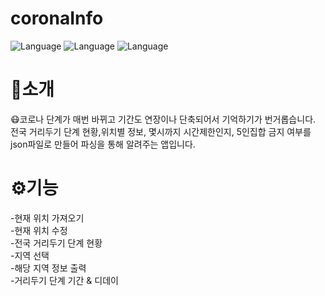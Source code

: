# coronaInfo
![Language](https://img.shields.io/badge/Language-java-orange.svg) 
![Language](https://img.shields.io/badge/IDE-AndroidStudio-blue.svg)
![Language](https://img.shields.io/badge/File-json-yellow.svg)
<h1>🚀소개</h1>
😷코로나 단계가 매번 바뀌고 기간도 연장이나 단축되어서 기억하기가 번거롭습니다.</br>
전국 거리두기 단계 현황,위치별 정보, 몇시까지 시간제한인지, 5인집합 금지 여부를 json파일로 만들어
파싱을 통해 알려주는 앱입니다.
<h1>⚙기능</h1>
-현재 위치 가져오기<br/>
-현재 위치 수정<br/>
-전국 거리두기 단계 현황<br/>
-지역 선택<br/>
-해당 지역 정보 출력<br/>
-거리두기 단계 기간 & 디데이

